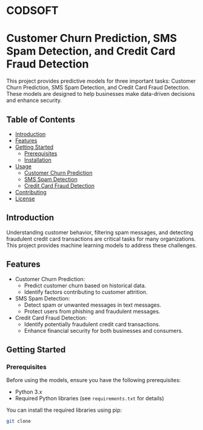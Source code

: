 # CODSOFT

# Customer Churn Prediction, SMS Spam Detection, and Credit Card Fraud Detection

This project provides predictive models for three important tasks: Customer Churn Prediction, SMS Spam Detection, and Credit Card Fraud Detection. These models are designed to help businesses make data-driven decisions and enhance security.

## Table of Contents

- [Introduction](#introduction)
- [Features](#features)
- [Getting Started](#getting-started)
  - [Prerequisites](#prerequisites)
  - [Installation](#installation)
- [Usage](#usage)
  - [Customer Churn Prediction](#customer-churn-prediction)
  - [SMS Spam Detection](#sms-spam-detection)
  - [Credit Card Fraud Detection](#credit-card-fraud-detection)
- [Contributing](#contributing)
- [License](#license)

## Introduction

Understanding customer behavior, filtering spam messages, and detecting fraudulent credit card transactions are critical tasks for many organizations. This project provides machine learning models to address these challenges.

## Features

- Customer Churn Prediction:
  - Predict customer churn based on historical data.
  - Identify factors contributing to customer attrition.
- SMS Spam Detection:
  - Detect spam or unwanted messages in text messages.
  - Protect users from phishing and fraudulent messages.
- Credit Card Fraud Detection:
  - Identify potentially fraudulent credit card transactions.
  - Enhance financial security for both businesses and consumers.

## Getting Started

### Prerequisites

Before using the models, ensure you have the following prerequisites:

- Python 3.x
- Required Python libraries (see `requirements.txt` for details)

You can install the required libraries using pip:

```bash
git clone 
